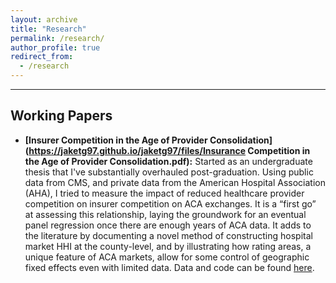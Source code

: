 ```yaml
---
layout: archive
title: "Research"
permalink: /research/
author_profile: true
redirect_from:
  - /research
---
```

<hr>

## Working Papers
* **[Insurer Competition in the Age of Provider Consolidation](https://jaketg97.github.io/jaketg97/files/Insurance Competition in the Age of Provider Consolidation.pdf):** Started as an undergraduate thesis that I've substantially overhauled post-graduation. Using public data from CMS, and private data from the American Hospital Association (AHA), I tried to measure the impact of reduced healthcare provider competition on insurer competition on ACA exchanges. It is a “first go” at assessing this relationship, laying the groundwork for an eventual panel regression once there are enough years of ACA data. It adds to the literature by documenting a novel method of constructing hospital market HHI at the
county-level, and by illustrating how rating areas, a unique feature of ACA markets, allow for some control of geographic fixed effects even with limited data. Data and code can be found [here](https://github.com/jaketg97/aca_competition_consolidation).
